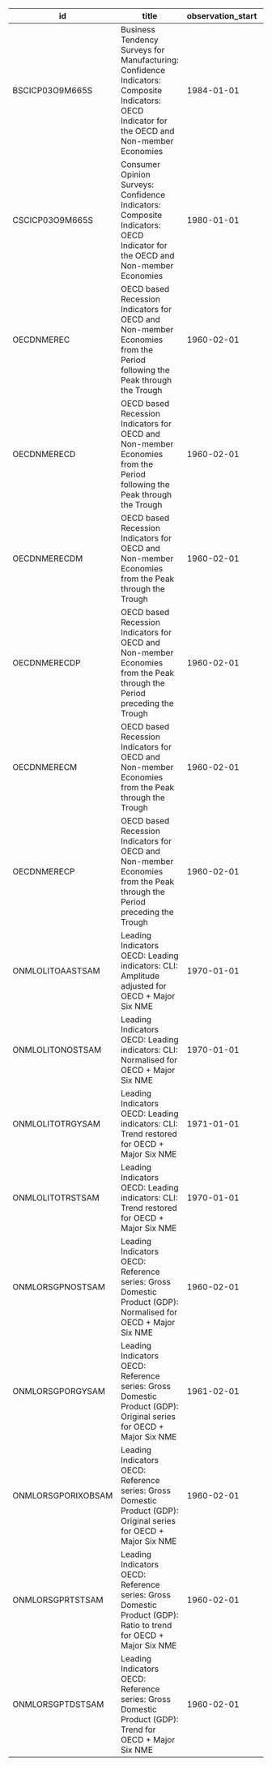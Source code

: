 | id                 | title                                                                                                                                          | observation_start   | observation_end   |
|--------------------|------------------------------------------------------------------------------------------------------------------------------------------------|---------------------|-------------------|
| BSCICP03O9M665S    | Business Tendency Surveys for Manufacturing: Confidence Indicators: Composite Indicators: OECD Indicator for the OECD and Non-member Economies | 1984-01-01          | 2022-02-01        |
| CSCICP03O9M665S    | Consumer Opinion Surveys: Confidence Indicators: Composite Indicators: OECD Indicator for the OECD and Non-member Economies                    | 1980-01-01          | 2022-02-01        |
| OECDNMEREC         | OECD based Recession Indicators for OECD and Non-member Economies from the Period following the Peak through the Trough                        | 1960-02-01          | 2022-01-01        |
| OECDNMERECD        | OECD based Recession Indicators for OECD and Non-member Economies from the Period following the Peak through the Trough                        | 1960-02-01          | 2022-01-31        |
| OECDNMERECDM       | OECD based Recession Indicators for OECD and Non-member Economies from the Peak through the Trough                                             | 1960-02-01          | 2022-01-31        |
| OECDNMERECDP       | OECD based Recession Indicators for OECD and Non-member Economies from the Peak through the Period preceding the Trough                        | 1960-02-01          | 2022-01-31        |
| OECDNMERECM        | OECD based Recession Indicators for OECD and Non-member Economies from the Peak through the Trough                                             | 1960-02-01          | 2022-01-01        |
| OECDNMERECP        | OECD based Recession Indicators for OECD and Non-member Economies from the Peak through the Period preceding the Trough                        | 1960-02-01          | 2022-01-01        |
| ONMLOLITOAASTSAM   | Leading Indicators OECD: Leading indicators: CLI: Amplitude adjusted for OECD + Major Six NME                                                  | 1970-01-01          | 2022-01-01        |
| ONMLOLITONOSTSAM   | Leading Indicators OECD: Leading indicators: CLI: Normalised for OECD + Major Six NME                                                          | 1970-01-01          | 2022-01-01        |
| ONMLOLITOTRGYSAM   | Leading Indicators OECD: Leading indicators: CLI: Trend restored for OECD + Major Six NME                                                      | 1971-01-01          | 2021-11-01        |
| ONMLOLITOTRSTSAM   | Leading Indicators OECD: Leading indicators: CLI: Trend restored for OECD + Major Six NME                                                      | 1970-01-01          | 2021-11-01        |
| ONMLORSGPNOSTSAM   | Leading Indicators OECD: Reference series: Gross Domestic Product (GDP): Normalised for OECD + Major Six NME                                   | 1960-02-01          | 2021-11-01        |
| ONMLORSGPORGYSAM   | Leading Indicators OECD: Reference series: Gross Domestic Product (GDP): Original series for OECD + Major Six NME                              | 1961-02-01          | 2021-11-01        |
| ONMLORSGPORIXOBSAM | Leading Indicators OECD: Reference series: Gross Domestic Product (GDP): Original series for OECD + Major Six NME                              | 1960-02-01          | 2021-11-01        |
| ONMLORSGPRTSTSAM   | Leading Indicators OECD: Reference series: Gross Domestic Product (GDP): Ratio to trend for OECD + Major Six NME                               | 1960-02-01          | 2021-11-01        |
| ONMLORSGPTDSTSAM   | Leading Indicators OECD: Reference series: Gross Domestic Product (GDP): Trend for OECD + Major Six NME                                        | 1960-02-01          | 2021-11-01        |